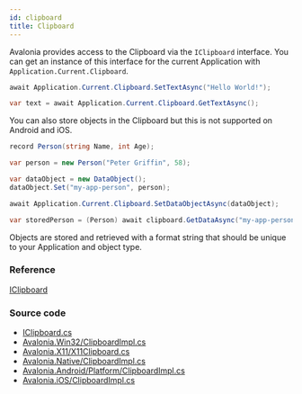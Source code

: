 ```yaml
---
id: clipboard
title: Clipboard
---
```


Avalonia provides access to the Clipboard via the `IClipboard` interface. You can get an instance of this interface for the current Application with `Application.Current.Clipboard`.

```csharp
await Application.Current.Clipboard.SetTextAsync("Hello World!");

var text = await Application.Current.Clipboard.GetTextAsync();
```

You can also store objects in the Clipboard but this is not supported on Android and iOS.

```csharp
record Person(string Name, int Age);

var person = new Person("Peter Griffin", 58);

var dataObject = new DataObject();
dataObject.Set("my-app-person", person);

await Application.Current.Clipboard.SetDataObjectAsync(dataObject);

var storedPerson = (Person) await clipboard.GetDataAsync("my-app-person");
```

Objects are stored and retrieved with a format string that should be unique to your Application and object type.

### Reference

[IClipboard](http://reference.avaloniaui.net/api/Avalonia.Input.Platform/IClipboard/)

### Source code

- [IClipboard.cs](https://github.com/AvaloniaUI/Avalonia/blob/master/src/Avalonia.Base/Input/Platform/IClipboard.cs)
- [Avalonia.Win32/ClipboardImpl.cs](https://github.com/AvaloniaUI/Avalonia/blob/master/src/Windows/Avalonia.Win32/ClipboardImpl.cs)
- [Avalonia.X11/X11Clipboard.cs](https://github.com/AvaloniaUI/Avalonia/blob/master/src/Avalonia.X11/X11Clipboard.cs)
- [Avalonia.Native/ClipboardImpl.cs](https://github.com/AvaloniaUI/Avalonia/blob/master/src/Avalonia.Native/ClipboardImpl.cs)
- [Avalonia.Android/Platform/ClipboardImpl.cs](https://github.com/AvaloniaUI/Avalonia/blob/master/src/Android/Avalonia.Android/Platform/ClipboardImpl.cs)
- [Avalonia.iOS/ClipboardImpl.cs](https://github.com/AvaloniaUI/Avalonia/blob/master/src/iOS/Avalonia.iOS/ClipboardImpl.cs)

